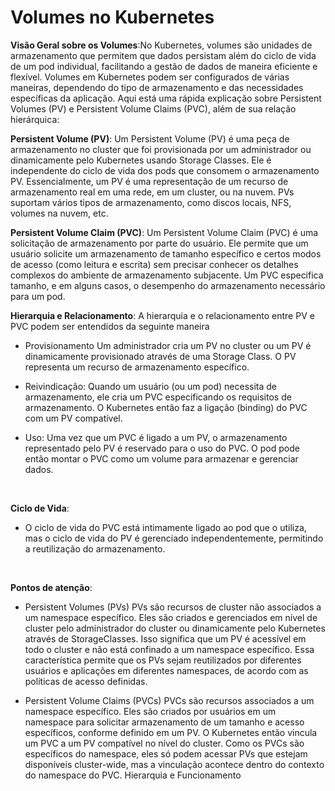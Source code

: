 # Volumes no Kubernetes
**Visão Geral sobre os Volumes**:No Kubernetes, volumes são unidades de armazenamento que permitem que dados persistam além do ciclo de vida de um pod individual, facilitando a gestão de dados de maneira eficiente e flexível. Volumes em Kubernetes podem ser configurados de várias maneiras, dependendo do tipo de armazenamento e das necessidades específicas da aplicação. Aqui está uma rápida explicação sobre Persistent Volumes (PV) e Persistent Volume Claims (PVC), além de sua relação hierárquica:

**Persistent Volume (PV)**:
Um Persistent Volume (PV) é uma peça de armazenamento no cluster que foi provisionada por um administrador ou dinamicamente pelo Kubernetes usando Storage Classes. Ele é independente do ciclo de vida dos pods que consomem o armazenamento PV. Essencialmente, um PV é uma representação de um recurso de armazenamento real em uma rede, em um cluster, ou na nuvem. PVs suportam vários tipos de armazenamento, como discos locais, NFS, volumes na nuvem, etc.

**Persistent Volume Claim (PVC)**:
Um Persistent Volume Claim (PVC) é uma solicitação de armazenamento por parte do usuário. Ele permite que um usuário solicite um armazenamento de tamanho específico e certos modos de acesso (como leitura e escrita) sem precisar conhecer os detalhes complexos do ambiente de armazenamento subjacente. Um PVC especifica tamanho, e em alguns casos, o desempenho do armazenamento necessário para um pod.

**Hierarquia e Relacionamento**:
A hierarquia e o relacionamento entre PV e PVC podem ser entendidos da seguinte maneira
    
- Provisionamento Um administrador cria um PV no cluster ou um PV é dinamicamente provisionado através de uma Storage Class. O PV representa um recurso de armazenamento específico.
    
- Reivindicação: Quando um usuário (ou um pod) necessita de armazenamento, ele cria um PVC especificando os requisitos de armazenamento. O Kubernetes então faz a ligação (binding) do PVC com um PV compatível.

- Uso: Uma vez que um PVC é ligado a um PV, o armazenamento representado pelo PV é reservado para o uso do PVC. O pod pode então montar o PVC como um volume para armazenar e gerenciar dados.

<br/>

**Ciclo de Vida**: 
- O ciclo de vida do PVC está intimamente ligado ao pod que o utiliza, mas o ciclo de vida do PV é gerenciado independentemente, permitindo a reutilização do armazenamento.

<br/>

**Pontos de atenção**:
 
 - Persistent Volumes (PVs)
PVs são recursos de cluster não associados a um namespace específico. Eles são criados e gerenciados em nível de cluster pelo administrador do cluster ou dinamicamente pelo Kubernetes através de StorageClasses. Isso significa que um PV é acessível em todo o cluster e não está confinado a um namespace específico. Essa característica permite que os PVs sejam reutilizados por diferentes usuários e aplicações em diferentes namespaces, de acordo com as políticas de acesso definidas.

- Persistent Volume Claims (PVCs)
PVCs são recursos associados a um namespace específico. Eles são criados por usuários em um namespace para solicitar armazenamento de um tamanho e acesso específicos, conforme definido em um PV. O Kubernetes então vincula um PVC a um PV compatível no nível do cluster. Como os PVCs são específicos do namespace, eles só podem acessar PVs que estejam disponíveis cluster-wide, mas a vinculação acontece dentro do contexto do namespace do PVC.
Hierarquia e Funcionamento